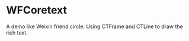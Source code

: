 WFCoretext
==========
A demo like Weixin friend circle. Using CTFrame and CTLine to draw the rich text. 
